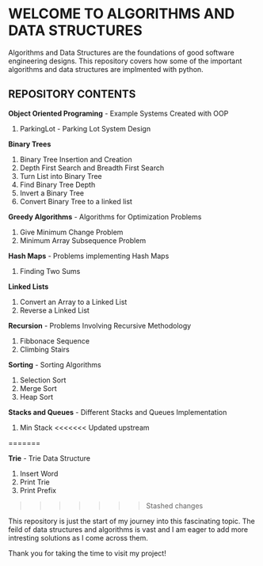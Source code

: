 # WELCOME TO ALGORITHMS AND DATA STRUCTURES

Algorithms and Data Structures are the foundations of good software engineering designs.
This repository covers how some of the important algorithms and data structures are implmented with python.

## REPOSITORY CONTENTS

**Object Oriented Programing** - Example Systems Created with OOP  
   1. ParkingLot - Parking Lot System Design
      
**Binary Trees**
   1. Binary Tree Insertion and Creation
   2. Depth First Search and Breadth First Search
   3. Turn List into Binary Tree
   4. Find Binary Tree Depth
   5. Invert a Binary Tree
   6. Convert Binary Tree to a linked list
 
**Greedy Algorithms** - Algorithms for Optimization Problems
   1. Give Minimum Change Problem   
   2. Minimum Array Subsequence Problem

**Hash Maps** - Problems implementing Hash Maps
   1. Finding Two Sums
   
**Linked Lists**
   1. Convert an Array to a Linked List 
   2. Reverse a Linked List

**Recursion** - Problems Involving Recursive Methodology
   1. Fibbonace Sequence
   2. Climbing Stairs 

**Sorting** - Sorting Algorithms
   1. Selection Sort
   2. Merge Sort
   3. Heap Sort

**Stacks and Queues** - Different Stacks and Queues Implementation
   1. Min Stack
<<<<<<< Updated upstream
  
=======

**Trie** - Trie Data Structure
   1. Insert Word
   2. Print Trie
   3. Print Prefix
>>>>>>> Stashed changes

This repository is just the start of my journey into this fascinating topic. 
The feild of data structures and algorithms is vast and I am eager to add more intresting solutions as I come across them.

Thank you for taking the time to visit my project!
